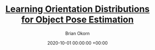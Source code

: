 ---
layout: post
title: '<a href="https://arxiv.org/abs/2007.01418">Learning Orientation Distributions
for Object Pose Estimation</a>'
date:   2020-10-01 00:00:00 +00:00
image: /images/LearningOrientationDistributions-Website.png
categories: research
author: "Brian Okorn"
authors: <strong>Brian Okorn</strong>, Mengyun Xu, Martial Hebert, David Held
site: https://bokorn.github.io/orientation-distributions/
venue: International Conference on Intelligent Robots and Systems (IROS)
pdf: https://arxiv.org/abs/2007.01418
video: https://youtu.be/OPRr-COBhrs
---